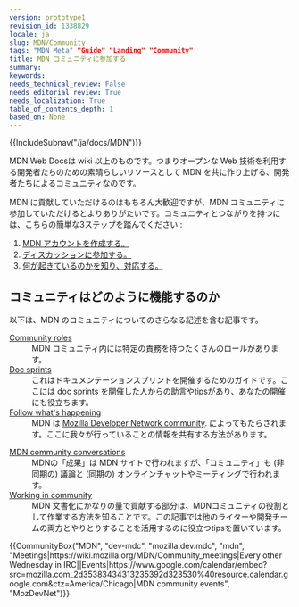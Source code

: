 ```yaml
---
version: prototype1
revision_id: 1338829
locale: ja
slug: MDN/Community
tags: "MDN Meta" "Guide" "Landing" "Community"
title: MDN コミュニティに参加する
summary: 
keywords: 
needs_technical_review: False
needs_editorial_review: True
needs_localization: True
table_of_contents_depth: 1
based_on: None
---
```

<div>{{IncludeSubnav("/ja/docs/MDN")}}</div>

<div class="summary">
<p>MDN Web Docsは wiki 以上のものです。つまりオープンな Web 技術を利用する開発者たちのための素晴らしいリソースとして MDN を共に作り上げる、開発者たちによるコミュニティなのです。</p>
</div>

<p>MDN に貢献していただけるのはもちろん大歓迎ですが、MDN コミュニティに参加していただけるとよりありがたいです。コミュニティとつながりを持つには、こちらの簡単な3ステップを踏んでください :</p>

<ol>
 <li><a href="https://developer.mozilla.org/ja/docs/MDN/Contribute/Howto/Create_an_MDN_account">MDN アカウントを作成する。</a></li>
 <li><a href="https://developer.mozilla.org/ja/docs/MDN/Community/Conversations">ディスカッションに参加する。</a></li>
 <li><a href="https://developer.mozilla.org/ja/docs/MDN/Community/Whats_happening">何が起きているのかを知り、対応する。</a></li>
</ol>

<h2 id="コミュニティはどのように機能するのか">コミュニティはどのように機能するのか</h2>

<p>以下は、MDN のコミュニティについてのさらなる記述を含む記事です。</p>

<div class="row topicpage-table">
<div class="section">
<dl>
 <dt class="landingPageList"><a href="https://developer.mozilla.org/ja/docs/MDN/Community/Roles">Community roles</a></dt>
 <dd class="landingPageList">MDN コミュニティ内には特定の責務を持つたくさんのロールがあります。</dd>
 <dt class="landingPageList"><a href="https://developer.mozilla.org/ja/docs/MDN/Community/Doc_sprints">Doc sprints</a></dt>
 <dd class="landingPageList">これはドキュメンテーションスプリントを開催するためのガイドです。ここには doc sprints を開催した人からの助言やtipsがあり、あなたの開催にも役立ちます。</dd>
 <dt class="landingPageList"><a href="https://developer.mozilla.org/ja/docs/MDN/Community/Whats_happening">Follow what's happening</a></dt>
 <dd class="landingPageList">MDN は <a class="external external-icon" href="https://wiki.mozilla.org/MDN">Mozilla Developer Network community</a>. によってもたらされます。ここに我々が行っていることの情報を共有する方法があります。</dd>
</dl>

<dl>
</dl>
</div>

<div class="section">
<dl>
 <dt class="landingPageList"><a href="https://developer.mozilla.org/ja/docs/MDN/Community/Conversations">MDN community conversations</a></dt>
 <dd class="landingPageList">MDNの「成果」は MDN サイトで行われますが、「コミュニティ」も (非同期の) 議論と (同期の) オンラインチャットやミーティングで行われます。</dd>
 <dt class="landingPageList"><a href="https://developer.mozilla.org/ja/docs/MDN/Community/Working_in_community">Working in community</a></dt>
 <dd class="landingPageList">MDN 文書化にかなりの量で貢献する部分は、MDNコミュニティの役割として作業する方法を知ることです。この記事では他のライターや開発チームの両方とやりとりすることを活用するのに役立つtipsを置いています。</dd>
</dl>
</div>
</div>

<p>{{CommunityBox("MDN", "dev-mdc", "mozilla.dev.mdc", "mdn", "Meetings|https://wiki.mozilla.org/MDN/Community_meetings|Every other Wednesday in IRC||Events|https://www.google.com/calendar/embed?src=mozilla.com_2d35383434313235392d323530%40resource.calendar.google.com&amp;ctz=America/Chicago|MDN community events", "MozDevNet")}}&nbsp;</p>

